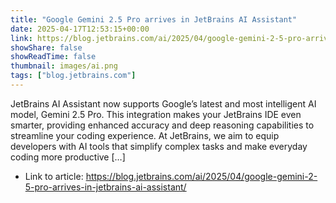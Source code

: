 ```yaml
---
title: "Google Gemini 2.5 Pro arrives in JetBrains AI Assistant"
date: 2025-04-17T12:53:15+00:00
link: https://blog.jetbrains.com/ai/2025/04/google-gemini-2-5-pro-arrives-in-jetbrains-ai-assistant/
showShare: false
showReadTime: false
thumbnail: images/ai.png
tags: ["blog.jetbrains.com"]
---
```

JetBrains AI Assistant now supports Google’s latest and most intelligent AI model, Gemini 2.5 Pro. This integration makes your JetBrains IDE even smarter, providing enhanced accuracy and deep reasoning capabilities to streamline your coding experience. At JetBrains, we aim to equip developers with AI tools that simplify complex tasks and make everyday coding more productive […]

- Link to article: https://blog.jetbrains.com/ai/2025/04/google-gemini-2-5-pro-arrives-in-jetbrains-ai-assistant/